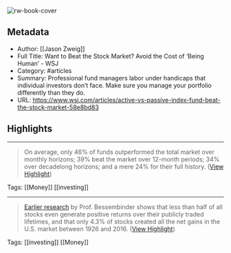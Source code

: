 ![rw-book-cover](https://images.wsj.net/im-762803/social)

## Metadata
- Author: [[Jason Zweig]]
- Full Title: Want to Beat the Stock Market? Avoid the Cost of ‘Being Human’ - WSJ
- Category: #articles
- Summary: Professional fund managers labor under handicaps that individual investors don’t face. Make sure you manage your portfolio differently than they do.
- URL: https://www.wsj.com/articles/active-vs-passive-index-fund-beat-the-stock-market-58e8bd83

## Highlights
***

> On average, only 46% of funds outperformed the total market over monthly horizons; 39% beat the market over 12-month periods; 34% over decadelong horizons; and a mere 24% for their full history. ([View Highlight](https://read.readwise.io/read/01gy7b7t6nbpn7k18eteyh53py))

Tags: [[Money]] [[investing]] 

***

> [Earlier research](https://jasonzweig.com/amazons-49000-gain-the-most-super-of-superstocks-since-1926/) by Prof. Bessembinder shows that less than half of all stocks even generate positive returns over their publicly traded lifetimes, and that only 4.3% of stocks created all the net gains in the U.S. market between 1926 and 2016. ([View Highlight](https://read.readwise.io/read/01gy7bbxgkgappb941tps47z8b))

Tags: [[investing]] [[Money]] 

